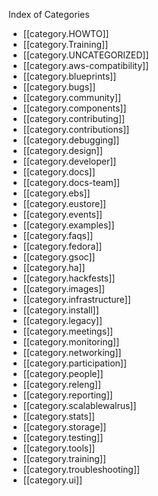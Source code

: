 Index of Categories

* [[category.HOWTO]]
* [[category.Training]]
* [[category.UNCATEGORIZED]]
* [[category.aws-compatibility]]
* [[category.blueprints]]
* [[category.bugs]]
* [[category.community]]
* [[category.components]]
* [[category.contributing]]
* [[category.contributions]]
* [[category.debugging]]
* [[category.design]]
* [[category.developer]]
* [[category.docs]]
* [[category.docs-team]]
* [[category.ebs]]
* [[category.eustore]]
* [[category.events]]
* [[category.examples]]
* [[category.faqs]]
* [[category.fedora]]
* [[category.gsoc]]
* [[category.ha]]
* [[category.hackfests]]
* [[category.images]]
* [[category.infrastructure]]
* [[category.install]]
* [[category.legacy]]
* [[category.meetings]]
* [[category.monitoring]]
* [[category.networking]]
* [[category.participation]]
* [[category.people]]
* [[category.releng]]
* [[category.reporting]]
* [[category.scalablewalrus]]
* [[category.stats]]
* [[category.storage]]
* [[category.testing]]
* [[category.tools]]
* [[category.training]]
* [[category.troubleshooting]]
* [[category.ui]]
